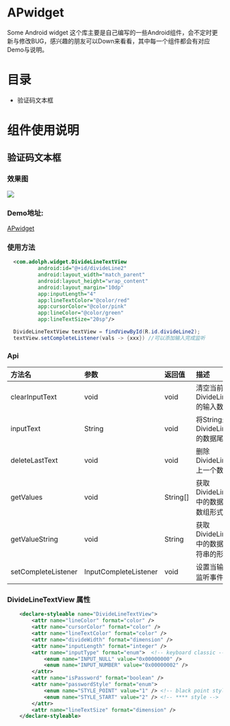 # APwidget
Some Android widget
这个库主要是自己编写的一些Android组件，会不定时更新与修改BUG，感兴趣的朋友可以Down来看看，其中每一个组件都会有对应Demo与说明。
# 目录
* 验证码文本框
# 组件使用说明
##  验证码文本框
### 效果图
![](https://github.com/AdolphL/picture/blob/master/ap_widget/1.png)
### Demo地址:
[APwidget](https://github.com/AdolphL/APwidget/tree/master/app/src/main/java/com/adolph/test/divideLine)
### 使用方法
``` xml    
  <com.adolph.widget.DivideLineTextView
          android:id="@+id/divideLine2"
          android:layout_width="match_parent"
          android:layout_height="wrap_content"
          android:layout_margin="10dp"
          app:inputLength="4"
          app:lineTextColor="@color/red"
          app:cursorColor="@color/pink"
          app:lineColor="@color/green"
          app:lineTextSize="20sp"/>
```      
``` Java
  DivideLineTextView textView = findViewById(R.id.divideLine2);
  textView.setCompleteListener(vals -> {xxx}) //可以添加输入完成监听 
```
### Api
|方法名|参数|返回值|描述|
|:---|:---|:---|:---|
|clearInputText|void|void|清空当前DivideLineTextView的输入数据|
|inputText|String|void|将String最加到DivideLineTextView的数据尾部|
|deleteLastText|void|void|删除DivideLineTextView上一个数据|
|getValues|void|String[]|获取DivideLineTextView中的数据(以字符串数组形式返回)|
|getValueString|void|String|获取DivideLineTextView中的数据(以一个字符串的形式返回)|
|setCompleteListener|InputCompleteListener|void|设置当输入完成时的监听事件|
### DivideLineTextView 属性
``` xml
    <declare-styleable name="DivideLineTextView">
        <attr name="lineColor" format="color" />
        <attr name="cursorColor" format="color" />
        <attr name="lineTextColor" format="color" />
        <attr name="divideWidth" format="dimension" />
        <attr name="inputLength" format="integer" />
        <attr name="inputType" format="enum">  <!-- keyboard classic -->
            <enum name="INPUT_NULL" value="0x00000000" />
            <enum name="INPUT_NUMBER" value="0x00000002" />
        </attr>
        <attr name="isPassword" format="boolean" />
        <attr name="passwordStyle" format="enum">
            <enum name="STYLE_POINT" value="1" /> <!-- black point style -->
            <enum name="STYLE_START" value="2" /> <!-- **** style -->
        </attr>
        <attr name="lineTextSize" format="dimension" />
    </declare-styleable>
```

